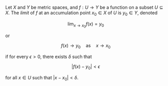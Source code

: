 Let $X$ and $Y$ be metric spaces, and $f: U \to Y$ be a function on a subset $U \subseteq X$. The *limit* of $f$ at an accumulation point $x_0 \in X$ of $U$ is $y_0 \in Y$, denoted

$$
\lim_{x\to x_0} f(x) = y_0
$$

or

$$
f(x) \to y_0 \quad \text{as} \quad x \to x_0
$$

if for every $\epsilon > 0$, there exists $\delta$ such that 

$$
|f(x) - y_0| < \epsilon
$$

for all $x \in U$ such that $|x - x_0| < \delta$.
